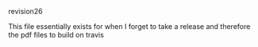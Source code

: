 revision26

This file essentially exists for when I forget to take a release and therefore the pdf files to build on travis
